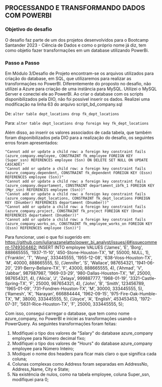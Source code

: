 ## PROCESSANDO E TRANSFORMANDO DADOS COM POWERBI

### Objetivo do desafio

O desafio faz parte de um dos projetos desenvolvidos para o Bootcamp Santander 2023 - Ciência de Dados e como o próprio nome já diz, tem como objetio fazer transformações em um database utilizando PowerBi.

### Passo a Passo

Em Módulo 3/Desafio de Projeto encontram-se os arquivos utilizados para criação do database, em SQL, que utilizaremos para realizar as transformações no PowerBI.
Diferentemente do proposto no desafio, não utilizei a Azure para criação de uma instância para MySQL. 
Utilizei o MySQL Server e conectei ele ao PowerBI.
Ao criar o database com os scripts disponibilizados pela DIO, não foi possível inserir os dados. 
Realizei uma modificação na linha 63 do arquivo script_bd_company.sql

De: ```alter table dept_locations drop fk_dept_locations``` 

Para: ```alter table dept_locations drop foreign key fk_dept_locations```

Além disso, ao inserir os valores associados de cada tabela, que também foram disponibilizados pela DIO para a realização do desafio, os seguintes erros foram apresentados: 

```
"Cannot add or update a child row: a foreign key constraint fails (azure_company.employee, CONSTRAINT fk_employee FOREIGN KEY (Super_ssn) REFERENCES employee (Ssn) ON DELETE SET NULL ON UPDATE CASCADE)"
"Cannot add or update a child row: a foreign key constraint fails (azure_company.dependent, CONSTRAINT fk_dependent FOREIGN KEY (Essn) REFERENCES employee (Ssn))"
"Cannot add or update a child row: a foreign key constraint fails (azure_company.departament, CONSTRAINT departament_ibfk_1 FOREIGN KEY (Mgr_ssn) REFERENCES employee (Ssn))"
"Cannot add or update a child row: a foreign key constraint fails (azure_company.dept_locations, CONSTRAINT fk_dept_locations FOREIGN KEY (Dnumber) REFERENCES departament (Dnumber))"
"Cannot add or update a child row: a foreign key constraint fails (azure_company.project, CONSTRAINT fk_project FOREIGN KEY (Dnum) REFERENCES departament (Dnumber))"
"Cannot add or update a child row: a foreign key constraint fails (azure_company.works_on, CONSTRAINT fk_employee_works_on FOREIGN KEY (Essn) REFERENCES employee (Ssn))"]
 ```

Para funcionar, usei o que foi sugerido em:
<https://github.com/julianazanelatto/power_bi_analyst/issues/4#issuecomment-1749304462:>
INSERT INTO employee VALUES ('James', 'E', 'Borg', 888665555, '1937-11-10', '450-Stone-Houston-TX', 'M', 55000, NULL, 1),
('Franklin', 'T', 'Wong', 333445555, '1955-12-08', '638-Voss-Houston-TX', 'M', 40000, 888665555, 5),
('Jennifer', 'S', 'Wallace', 987654321, '1941-06-20', '291-Berry-Bellaire-TX', 'F', 43000, 888665555, 4),
('Ahmad', 'V', 'Jabbar', 987987987, '1969-03-29', '980-Dallas-Houston-TX', 'M', 25000, 987654321, 4),
('Alicia', 'J', 'Zelaya', 999887777, '1968-01-19', '3321-Castle-Spring-TX', 'F', 25000, 987654321, 4),
('John', 'B', 'Smith', 123456789, '1965-01-09', '731-Fondren-Houston-TX', 'M', 30000, 333445555, 5),
('Ramesh', 'K', 'Narayan', 666884444, '1962-09-15', '975-Fire-Oak-Humble-TX', 'M', 38000, 333445555, 5),
('Joyce', 'A', 'English', 453453453, '1972-07-31', '5631-Rice-Houston-TX', 'F', 25000, 333445555, 5);

Com isso, consegui carregar o database, que tem como nome azure_company, no PowerBI e iniciei as transformações usando o PowerQuery.
As seguintes transformações foram feitas: 

1. Modifiquei o tipo dos valores de "Salary" do database azure_company employee para Número decimal fixo;
2. Modifiquei o tipo dos valores de "Hours" do database azure_company employee para Número Inteiro;
3. Modiquei o nome dos headers para ficar mais claro o que significa cada coluna;
4. Colunas complexas como Address foram separadas em AddressNo, Address_Name, City e State;
5. Na existência de nulos, como na tabela employee, coluna Super_ssn, modifiquei para 0;
    


